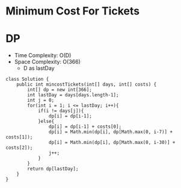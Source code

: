 # Minimum Cost For Tickets

# DP

- Time Complexity: O(D)
- Space Complexity: O(366)
  - D as lastDay

```
class Solution {
    public int mincostTickets(int[] days, int[] costs) {
        int[] dp = new int[366];
        int lastDay = days[days.length-1];
        int j = 0;
        for(int i = 1; i <= lastDay; i++){
            if(i != days[j]){
                dp[i] = dp[i-1];
            }else{
                dp[i] = dp[i-1] + costs[0];
                dp[i] = Math.min(dp[i], dp[Math.max(0, i-7)] + costs[1]);
                dp[i] = Math.min(dp[i], dp[Math.max(0, i-30)] + costs[2]);
                j++;
            }
        }
        return dp[lastDay];
    }
}
```
